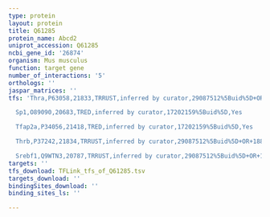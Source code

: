 ```yaml
---
type: protein
layout: protein
title: Q61285
protein_name: Abcd2
uniprot_accession: Q61285
ncbi_gene_id: '26874'
organism: Mus musculus
function: target gene
number_of_interactions: '5'
orthologs: ''
jaspar_matrices: ''
tfs: 'Thra,P63058,21833,TRRUST,inferred by curator,29087512%5Buid%5D+OR+18834645%5Buid%5D,Yes

  Sp1,O89090,20683,TRED,inferred by curator,17202159%5Buid%5D,Yes

  Tfap2a,P34056,21418,TRED,inferred by curator,17202159%5Buid%5D,Yes

  Thrb,P37242,21834,TRRUST,inferred by curator,29087512%5Buid%5D+OR+18834645%5Buid%5D,Yes

  Srebf1,Q9WTN3,20787,TRRUST,inferred by curator,29087512%5Buid%5D+OR+18834645%5Buid%5D,Yes'
targets: ''
tfs_download: TFLink_tfs_of_Q61285.tsv
targets_download: ''
bindingSites_download: ''
binding_sites_ls: ''

---
```


